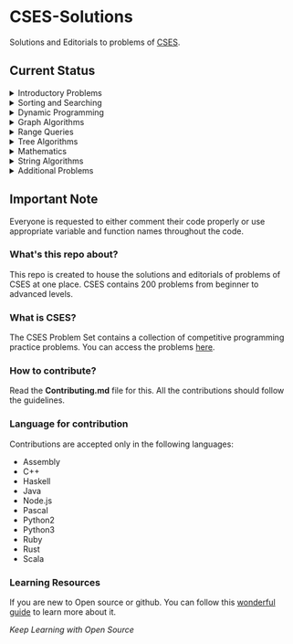 # CSES-Solutions

Solutions and Editorials to problems of [CSES](https://cses.fi/problemset/).

## Current Status
<details><summary>Introductory Problems</summary>
<p>

 - [ ] - [Weird Algorithm](https://cses.fi/problemset/task/1068)
 - [ ] - [Missing Number](https://cses.fi/problemset/task/1083)
 - [ ] - [Repetitions](https://cses.fi/problemset/task/1069)
 - [ ] - [Increasing Array](https://cses.fi/problemset/task/1094)
 - [ ] - [Permutations](https://cses.fi/problemset/task/1070)
 - [ ] - [Number Spiral](https://cses.fi/problemset/task/1071)
 - [ ] - [Two Knights](https://cses.fi/problemset/task/1072)
 - [ ] - [Two Sets](https://cses.fi/problemset/task/1092)
 - [ ] - [Bit Strings](https://cses.fi/problemset/task/1617)
 - [ ] - [Trailing Zeros](https://cses.fi/problemset/task/1618)
 - [ ] - [Coin Piles](https://cses.fi/problemset/task/1754)
 - [ ] - [Palindrome Reorder](https://cses.fi/problemset/task/1755)
 - [ ] - [Creating Strings I](https://cses.fi/problemset/task/1622)
 - [ ] - [Apple Division](https://cses.fi/problemset/task/1623)
 - [ ] - [Chessboard and Queens](https://cses.fi/problemset/task/1624)
 - [ ] - [Grid Paths](https://cses.fi/problemset/task/1625)

</p>
</details>
<details><summary>Sorting and Searching</summary>
<p>

 - [ ] - [Distinct Numbers](https://cses.fi/problemset/task/1621)
 - [ ] - [Apartments](https://cses.fi/problemset/task/1084)
 - [ ] - [Ferris Wheel](https://cses.fi/problemset/task/1090)
 - [ ] - [Concert Tickets](https://cses.fi/problemset/task/1091)
 - [ ] - [Restaurant Customers](https://cses.fi/problemset/task/1619)
 - [ ] - [Movie Festival](https://cses.fi/problemset/task/1629)
 - [ ] - [Sum of Two Values](https://cses.fi/problemset/task/1640)
 - [ ] - [Maximum Subarray Sum](https://cses.fi/problemset/task/1643)
 - [ ] - [Stick Lengths](https://cses.fi/problemset/task/1074)
 - [ ] - [Playlist](https://cses.fi/problemset/task/1141)
 - [ ] - [Towers](https://cses.fi/problemset/task/1073)
 - [ ] - [Traffic Lights](https://cses.fi/problemset/task/1163)
 - [ ] - [Room Allocation](https://cses.fi/problemset/task/1164)
 - [ ] - [Factory Machines](https://cses.fi/problemset/task/1620)
 - [ ] - [Tasks and Deadlines](https://cses.fi/problemset/task/1630)
 - [ ] - [Reading Books](https://cses.fi/problemset/task/1631)
 - [ ] - [Sum of Three Values](https://cses.fi/problemset/task/1641)
 - [ ] - [Sum of Four Values](https://cses.fi/problemset/task/1642)
 - [ ] - [Nearest Smaller Values](https://cses.fi/problemset/task/1645)
 - [ ] - [Subarray Sums I](https://cses.fi/problemset/task/1660)
 - [ ] - [Subarray Sums II](https://cses.fi/problemset/task/1661)
 - [ ] - [Subarray Divisibility](https://cses.fi/problemset/task/1662)
 - [ ] - [Array Division](https://cses.fi/problemset/task/1085)
 - [ ] - [Sliding Median](https://cses.fi/problemset/task/1076)
 - [ ] - [Sliding Cost](https://cses.fi/problemset/task/1077)
 - [ ] - [Movie Festival II](https://cses.fi/problemset/task/1632)
 - [ ] - [Maximum Subarray Sum II](https://cses.fi/problemset/task/1644)
</p>
</details>
<details><summary>Dynamic Programming</summary>
<p>

 - [ ] - [Dice Combinations](https://cses.fi/problemset/task/1633)
 - [ ] - [Minimizing Coins](https://cses.fi/problemset/task/1634)
 - [ ] - [Coin Combinations I](https://cses.fi/problemset/task/1635)
 - [ ] - [Coin Combinations II](https://cses.fi/problemset/task/1636)
 - [ ] - [Removing Digits](https://cses.fi/problemset/task/1637)
 - [ ] - [Grid Paths](https://cses.fi/problemset/task/1638)
 - [ ] - [Book Shop](https://cses.fi/problemset/task/1158)
 - [ ] - [Array Description](https://cses.fi/problemset/task/1746)
 - [ ] - [Edit Distance](https://cses.fi/problemset/task/1639)
 - [ ] - [Rectangle Cutting](https://cses.fi/problemset/task/1744)
 - [ ] - [Money Sums](https://cses.fi/problemset/task/1745)
 - [ ] - [Removal Game](https://cses.fi/problemset/task/1097)
 - [ ] - [Two Sets II](https://cses.fi/problemset/task/1093)
 - [ ] - [Increasing Subsequence](https://cses.fi/problemset/task/1145)
 - [ ] - [Projects](https://cses.fi/problemset/task/1140)
</p>
</details>
<details><summary>Graph Algorithms</summary>
<p>

 - [ ] - [Counting Rooms](https://cses.fi/problemset/task/1192)
 - [ ] - [Labyrinth](https://cses.fi/problemset/task/1193)
 - [ ] - [Building Roads](https://cses.fi/problemset/task/1666)
 - [ ] - [Message Route](https://cses.fi/problemset/task/1667)
 - [ ] - [Building Teams](https://cses.fi/problemset/task/1668)
 - [ ] - [Round Trip](https://cses.fi/problemset/task/1669)
 - [ ] - [Monsters](https://cses.fi/problemset/task/1194)
 - [ ] - [Shortest Routes I](https://cses.fi/problemset/task/1671)
 - [ ] - [Shortest Routes II](https://cses.fi/problemset/task/1672)
 - [ ] - [High Score](https://cses.fi/problemset/task/1673)
 - [ ] - [Flight Discount](https://cses.fi/problemset/task/1195)
 - [ ] - [Cycle Finding](https://cses.fi/problemset/task/1197)
 - [ ] - [Flight Routes](https://cses.fi/problemset/task/1196)
 - [ ] - [Round Trip II](https://cses.fi/problemset/task/1678)
 - [ ] - [Course Schedule](https://cses.fi/problemset/task/1679)
 - [ ] - [Longest Flight Route](https://cses.fi/problemset/task/1680)
 - [ ] - [Game Routes](https://cses.fi/problemset/task/1681)
 - [ ] - [Investigation](https://cses.fi/problemset/task/1202)
 - [ ] - [Planets Queries I](https://cses.fi/problemset/task/1750)
 - [ ] - [Planets Queries II](https://cses.fi/problemset/task/1160)
 - [ ] - [Planets Cycles](https://cses.fi/problemset/task/1751)
 - [ ] - [Road Reparation](https://cses.fi/problemset/task/1675)
 - [ ] - [Road Construction](https://cses.fi/problemset/task/1676)
 - [ ] - [Flight Routes Check](https://cses.fi/problemset/task/1682)
 - [ ] - [Planets and Kingdoms](https://cses.fi/problemset/task/1683)
 - [ ] - [Giant Pizza](https://cses.fi/problemset/task/1684)
 - [ ] - [Coin Collector](https://cses.fi/problemset/task/1686)
 - [ ] - [Mail Delivery](https://cses.fi/problemset/task/1691)
 - [ ] - [De Bruijn Sequence](https://cses.fi/problemset/task/1692)
 - [ ] - [Teleporters Path](https://cses.fi/problemset/task/1693)
 - [ ] - [Hamiltonian Flights](https://cses.fi/problemset/task/1690)
 - [ ] - [Knight's Tour](https://cses.fi/problemset/task/1689)
 - [ ] - [Download Speed](https://cses.fi/problemset/task/1694)
 - [ ] - [Police Chase](https://cses.fi/problemset/task/1695)
 - [ ] - [School Dance](https://cses.fi/problemset/task/1696)
 - [ ] - [Distinct Routes](https://cses.fi/problemset/task/1711)
</p>
</details>
<details><summary>Range Queries</summary>
<p>

 - [ ] - [Range Sum Queries I](https://cses.fi/problemset/task/1646)
 - [ ] - [Range Minimum Queries I](https://cses.fi/problemset/task/1647)
 - [ ] - [Range Sum Queries II](https://cses.fi/problemset/task/1648)
 - [ ] - [Range Minimum Queries II](https://cses.fi/problemset/task/1649)
 - [ ] - [Range Xor Queries](https://cses.fi/problemset/task/1650)
 - [ ] - [Range Update Queries](https://cses.fi/problemset/task/1651)
 - [ ] - [Forest Queries](https://cses.fi/problemset/task/1652)
 - [ ] - [Hotel Queries](https://cses.fi/problemset/task/1143)
 - [ ] - [List Removals](https://cses.fi/problemset/task/1749)
 - [ ] - [Salary Queries](https://cses.fi/problemset/task/1144)
 - [ ] - [Subarray Sum Queries](https://cses.fi/problemset/task/1190)
 - [ ] - [Distinct Values Queries](https://cses.fi/problemset/task/1734)
 - [ ] - [Forest Queries II](https://cses.fi/problemset/task/1739)
 - [ ] - [Range Updates and Sums](https://cses.fi/problemset/task/1735)
 - [ ] - [Polynomial Queries](https://cses.fi/problemset/task/1736)
 - [ ] - [Range Queries and Copies](https://cses.fi/problemset/task/1737)
</p>
</details>
<details><summary>Tree Algorithms</summary>
<p>

 - [ ] - [Subordinates](https://cses.fi/problemset/task/1674)
 - [ ] - [Tree Matching](https://cses.fi/problemset/task/1130)
 - [ ] - [Tree Diameter](https://cses.fi/problemset/task/1131)
 - [ ] - [Tree Distances I](https://cses.fi/problemset/task/1132)
 - [ ] - [Tree Distances II](https://cses.fi/problemset/task/1133)
 - [ ] - [Company Queries I](https://cses.fi/problemset/task/1687)
 - [ ] - [Company Queries II](https://cses.fi/problemset/task/1688)
 - [ ] - [Distance Queries](https://cses.fi/problemset/task/1135)
 - [ ] - [Counting Paths](https://cses.fi/problemset/task/1136)
 - [ ] - [Subtree Queries](https://cses.fi/problemset/task/1137)
 - [ ] - [Path Queries](https://cses.fi/problemset/task/1138)
 - [ ] - [Distinct Colors](https://cses.fi/problemset/task/1139)
</p>
</details>
<details><summary>Mathematics</summary>
<p>

 - [ ] - [Exponentiation](https://cses.fi/problemset/task/1095)
 - [ ] - [Exponentiation II](https://cses.fi/problemset/task/1712)
 - [ ] - [Counting Divisors](https://cses.fi/problemset/task/1713)
 - [ ] - [Common Divisors](https://cses.fi/problemset/task/1081)
 - [ ] - [Sum of Divisors](https://cses.fi/problemset/task/1082)
 - [ ] - [Binomial Coefficients](https://cses.fi/problemset/task/1079)
 - [ ] - [Creating Strings II](https://cses.fi/problemset/task/1715)
 - [ ] - [Distributing Apples](https://cses.fi/problemset/task/1716)
 - [ ] - [Christmas Party](https://cses.fi/problemset/task/1717)
 - [ ] - [Fibonacci Numbers](https://cses.fi/problemset/task/1722)
 - [ ] - [Throwing Dice](https://cses.fi/problemset/task/1096)
 - [ ] - [Graph Paths I](https://cses.fi/problemset/task/1723)
 - [ ] - [Graph Paths II](https://cses.fi/problemset/task/1724)
 - [ ] - [Dice Probability](https://cses.fi/problemset/task/1725)
 - [ ] - [Moving Robots](https://cses.fi/problemset/task/1726)
 - [ ] - [Candy Lottery](https://cses.fi/problemset/task/1727)
 - [ ] - [Inversion Probability](https://cses.fi/problemset/task/1728)
 - [ ] - [Stick Game](https://cses.fi/problemset/task/1729)
 - [ ] - [Nim Game I](https://cses.fi/problemset/task/1730)
 - [ ] - [Nim Game II](https://cses.fi/problemset/task/1098)
 - [ ] - [Stair Game](https://cses.fi/problemset/task/1099)
</p>
</details>
<details><summary>String Algorithms</summary>
<p>

 - [ ] - [Word Combinations](https://cses.fi/problemset/task/1731)
 - [ ] - [String Matching](https://cses.fi/problemset/task/1753)
 - [ ] - [Finding Borders](https://cses.fi/problemset/task/1732)
 - [ ] - [Finding Periods](https://cses.fi/problemset/task/1733)
 - [ ] - [Minimal Rotation](https://cses.fi/problemset/task/1110)
 - [ ] - [Longest Palindrome](https://cses.fi/problemset/task/1111)
 - [ ] - [Required Substring](https://cses.fi/problemset/task/1112)
</p>
</details>
<details><summary>Additional Problems</summary>
<p>

 - [ ] - [Shortest Subsequence](https://cses.fi/problemset/task/1087)
 - [ ] - [Counting Bits](https://cses.fi/problemset/task/1146)
 - [ ] - [Swap Game](https://cses.fi/problemset/task/1670)
 - [ ] - [Meet in the Middle](https://cses.fi/problemset/task/1628)
 - [ ] - [Prüfer Code](https://cses.fi/problemset/task/1134)
 - [ ] - [Edge Directions](https://cses.fi/problemset/task/1756)
 - [ ] - [Advertisement](https://cses.fi/problemset/task/1142)
 - [ ] - [Elevator Rides](https://cses.fi/problemset/task/1653)
 - [ ] - [Maximum Xor Subarray](https://cses.fi/problemset/task/1655)
 - [ ] - [Movie Festival Queries](https://cses.fi/problemset/task/1664)
 - [ ] - [Chess Tournament](https://cses.fi/problemset/task/1697)
 - [ ] - [Tree Traversals](https://cses.fi/problemset/task/1702)
 - [ ] - [Network Renovation](https://cses.fi/problemset/task/1704)
 - [ ] - [Graph Girth](https://cses.fi/problemset/task/1707)
 - [ ] - [Intersection Points](https://cses.fi/problemset/task/1740)
 - [ ] - [String Reorder](https://cses.fi/problemset/task/1743)
 - [ ] - [Pyramid Array](https://cses.fi/problemset/task/1747)
 - [ ] - [Increasing Subsequence II](https://cses.fi/problemset/task/1748)
 - [ ] - [String Removals](https://cses.fi/problemset/task/1149)
 - [ ] - [Bit Inversions](https://cses.fi/problemset/task/1188)
 - [ ] - [Writing Numbers](https://cses.fi/problemset/task/1086)
 - [ ] - [String Transform](https://cses.fi/problemset/task/1113)
 - [ ] - [Maximum Building I](https://cses.fi/problemset/task/1147)
 - [ ] - [Sorting Methods](https://cses.fi/problemset/task/1162)
 - [ ] - [Cyclic Array](https://cses.fi/problemset/task/1191)
 - [ ] - [Food Division](https://cses.fi/problemset/task/1189)
 - [ ] - [Bit Problem](https://cses.fi/problemset/task/1654)
 - [ ] - [Swap Round Sorting](https://cses.fi/problemset/task/1698)
 - [ ] - [Tree Isomorphism I](https://cses.fi/problemset/task/1700)
 - [ ] - [Critical Cities](https://cses.fi/problemset/task/1703)
 - [ ] - [School Excursion](https://cses.fi/problemset/task/1706)
 - [ ] - [Coin Grid](https://cses.fi/problemset/task/1709)
 - [ ] - [Robot Path](https://cses.fi/problemset/task/1742)
 - [ ] - [Course Schedule II](https://cses.fi/problemset/task/1757)
 - [ ] - [Empty String](https://cses.fi/problemset/task/1080)
 - [ ] - [Grid Paths](https://cses.fi/problemset/task/1078)
 - [ ] - [Book Shop II](https://cses.fi/problemset/task/1159)
 - [ ] - [Network Breakdown](https://cses.fi/problemset/task/1677)
 - [ ] - [Visiting Cities](https://cses.fi/problemset/task/1203)
 - [ ] - [Number Grid](https://cses.fi/problemset/task/1157)
 - [ ] - [Maximum Building II](https://cses.fi/problemset/task/1148)
 - [ ] - [Stick Divisions](https://cses.fi/problemset/task/1161)
 - [ ] - [Coding Company](https://cses.fi/problemset/task/1665)
 - [ ] - [Flight Route Requests](https://cses.fi/problemset/task/1699)
 - [ ] - [Tree Isomorphism II](https://cses.fi/problemset/task/1701)
 - [ ] - [Forbidden Cities](https://cses.fi/problemset/task/1705)
 - [ ] - [Area of Rectangles](https://cses.fi/problemset/task/1741)
 - [ ] - [Creating Offices](https://cses.fi/problemset/task/1752)
 - [ ] - [Permutations II](https://cses.fi/problemset/task/1075)
 - [ ] - [New Flight Routes](https://cses.fi/problemset/task/1685)
</p>
</details>

## Important Note

Everyone is requested to either comment their code properly or use appropriate variable and function names throughout the code.

### What's this repo about?

This repo is created to house the solutions and editorials of problems of CSES at one place. CSES contains 200 problems from beginner to advanced levels.

### What is CSES?
The CSES Problem Set contains a collection of competitive programming practice problems. You can access the problems [here](https://cses.fi/problemset/).

### How to contribute?

Read the **Contributing.md** file for this. All the contributions should follow the guidelines. 

### Language for contribution

Contributions are accepted only in the following languages:
* Assembly
* C++
* Haskell
* Java
* Node.js
* Pascal
* Python2
* Python3
* Ruby
* Rust
* Scala

### Learning Resources

If you are new to Open source or github. You can follow this [wonderful guide](https://www.digitalocean.com/community/tutorial_series/an-introduction-to-open-source) to learn more about it.

_Keep Learning with Open Source_
